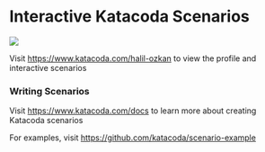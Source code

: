 # Interactive Katacoda Scenarios

[![](http://shields.katacoda.com/katacoda/halil-ozkan/count.svg)](https://www.katacoda.com/halil-ozkan "Get your profile on Katacoda.com")

Visit https://www.katacoda.com/halil-ozkan to view the profile and interactive scenarios

### Writing Scenarios
Visit https://www.katacoda.com/docs to learn more about creating Katacoda scenarios

For examples, visit https://github.com/katacoda/scenario-example
